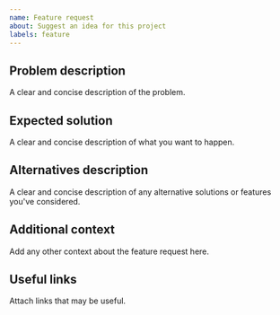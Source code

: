```yaml
---
name: Feature request
about: Suggest an idea for this project
labels: feature
---
```


## Problem description

A clear and concise description of the problem.

## Expected solution

A clear and concise description of what you want to happen.

## Alternatives description <!-- optional, remove if not applicable -->

A clear and concise description of any alternative solutions or features you've considered.

## Additional context <!-- optional, remove if not applicable -->

Add any other context about the feature request here.

## Useful links <!-- optional, remove if not applicable -->

Attach links that may be useful.
